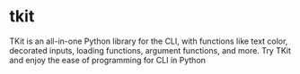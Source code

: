 # tkit
TKit is an all-in-one Python library for the CLI, with functions like text color, decorated inputs, loading functions, argument functions, and more. Try TKit and enjoy the ease of programming for CLI in Python
